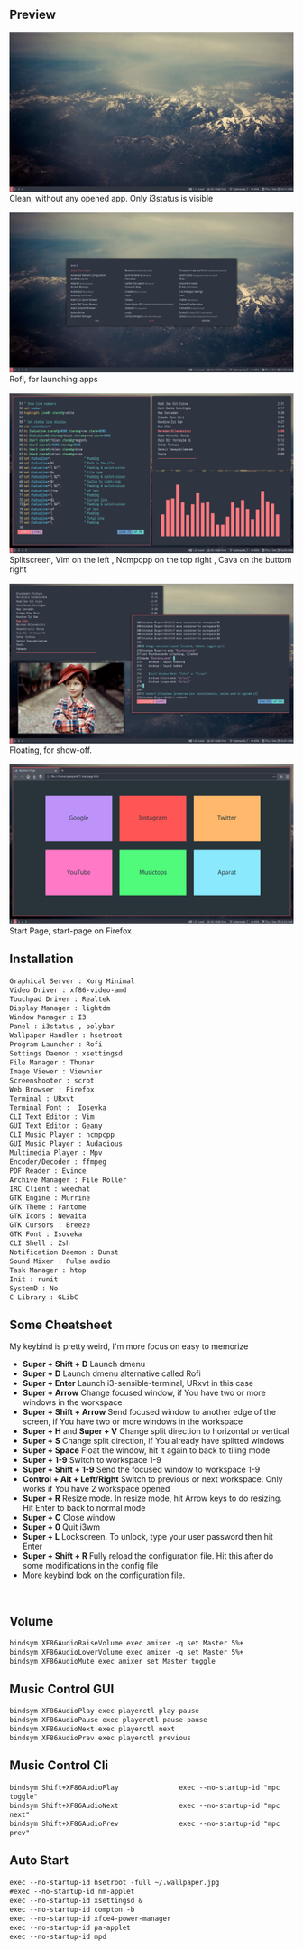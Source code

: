 ## Preview
<div align="center">
    <img src="/preview-clean.png"</img> 
</div> 
Clean, without any opened app. Only i3status is visible <br /><br />
<div align="center">
    <img src="/rofi.png"</img> 
</div>
Rofi, for launching apps <br /><br />
<div align="center">
    <img src="/preview-splitscreen.png"</img> 
</div>
Splitscreen, Vim on the left , Ncmpcpp on the top right , Cava on the buttom right </br><br />
<div align="center">
    <img src="/preview-floating.png"</img> 
</div>
Floating, for show-off. <br /><br />
<div align="center">
    <img src="/start-page.png"</img> 
</div>
Start Page, start-page on Firefox <br />



## Installation

    Graphical Server : Xorg Minimal
    Video Driver : xf86-video-amd
    Touchpad Driver : Realtek
    Display Manager : lightdm
    Window Manager : I3
    Panel : i3status , polybar
    Wallpaper Handler : hsetroot
    Program Launcher : Rofi
    Settings Daemon : xsettingsd
    File Manager : Thunar
    Image Viewer : Viewnior
    Screenshooter : scrot
    Web Browser : Firefox
    Terminal : URxvt
    Terminal Font :  Iosevka
    CLI Text Editor : Vim
    GUI Text Editor : Geany
    CLI Music Player : ncmpcpp
    GUI Music Player : Audacious
    Multimedia Player : Mpv
    Encoder/Decoder : ffmpeg
    PDF Reader : Evince
    Archive Manager : File Roller
    IRC Client : weechat
    GTK Engine : Murrine
    GTK Theme : Fantome
    GTK Icons : Newaita
    GTK Cursors : Breeze
    GTK Font : Isoveka
    CLI Shell : Zsh
    Notification Daemon : Dunst
    Sound Mixer : Pulse audio
    Task Manager : htop
    Init : runit
    SystemD : No
    C Library : GLibC

## Some Cheatsheet
My keybind is pretty weird, I'm more focus on easy to memorize <br />
- **Super + Shift + D** Launch dmenu
- **Super + D** Launch dmenu alternative called Rofi
- **Super + Enter** Launch i3-sensible-terminal, URxvt in this case
- **Super + Arrow** Change focused window, if You have two or more windows in the workspace
- **Super + Shift + Arrow** Send focused window to another edge of the screen, if You have two or more windows in the workspace
- **Super + H** and **Super + V** Change split direction to horizontal or vertical
- **Super + S** Change split direction, if You already have splitted windows
- **Super + Space** Float the window, hit it again to back to tiling mode
- **Super + 1-9** Switch to workspace 1-9
- **Super + Shift + 1-9** Send the focused window to workspace 1-9
- **Control + Alt + Left/Right** Switch to previous or next workspace. Only works if You have 2 workspace opened
- **Super + R** Resize mode. In resize mode, hit Arrow keys to do resizing. Hit Enter to back to normal mode
- **Super + C** Close window
- **Super + 0** Quit i3wm
- **Super + L** Lockscreen. To unlock, type your user password then hit Enter
- **Super + Shift + R** Fully reload the configuration file. Hit this after do some modifications in the config file
- More keybind look on the configuration file.
<br />

## Volume
```
bindsym XF86AudioRaiseVolume exec amixer -q set Master 5%+
bindsym XF86AudioLowerVolume exec amixer -q set Master 5%+
bindsym XF86AudioMute exec amixer set Master toggle
```

## Music Control GUI
```
bindsym XF86AudioPlay exec playerctl play-pause
bindsym XF86AudioPause exec playerctl pause-pause
bindsym XF86AudioNext exec playerctl next
bindsym XF86AudioPrev exec playerctl previous
```
## Music Control Cli
```
bindsym Shift+XF86AudioPlay               exec --no-startup-id "mpc toggle"
bindsym Shift+XF86AudioNext               exec --no-startup-id "mpc next"
bindsym Shift+XF86AudioPrev               exec --no-startup-id "mpc prev"
```
## Auto Start
```
exec --no-startup-id hsetroot -full ~/.wallpaper.jpg
#exec --no-startup-id nm-applet
exec --no-startup-id xsettingsd &
exec --no-startup-id compton -b
exec --no-startup-id xfce4-power-manager
exec --no-startup-id pa-applet
exec --no-startup-id mpd
```
